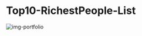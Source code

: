 # Top10-RichestPeople-List
 
![img-portfolio](https://user-images.githubusercontent.com/56477695/150158449-5c9fece5-c88f-403c-9654-b2592770df6c.jpg)
